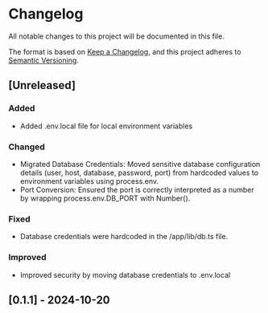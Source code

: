 # Changelog

All notable changes to this project will be documented in this file.

The format is based on [Keep a Changelog](https://keepachangelog.com/en/1.0.0/),
and this project adheres to [Semantic Versioning](https://semver.org/spec/v2.0.0.html).

## [Unreleased]

### Added

- Added .env.local file for local environment variables

### Changed

- Migrated Database Credentials: Moved sensitive database configuration details (user, host, database, password, port) from hardcoded values to environment variables using process.env.
- Port Conversion: Ensured the port is correctly interpreted as a number by wrapping process.env.DB_PORT with Number().

### Fixed

- Database credentials were hardcoded in the /app/lib/db.ts file.

### Improved

- Improved security by moving database credentials to .env.local

## [0.1.1] - 2024-10-20
